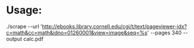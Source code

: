 Usage:
======

./scrape --url 'http://ebooks.library.cornell.edu/cgi/t/text/pageviewer-idx?c=math&cc=math&idno=01260001&view=image&seq=%s' --pages 340 --output calc.pdf
